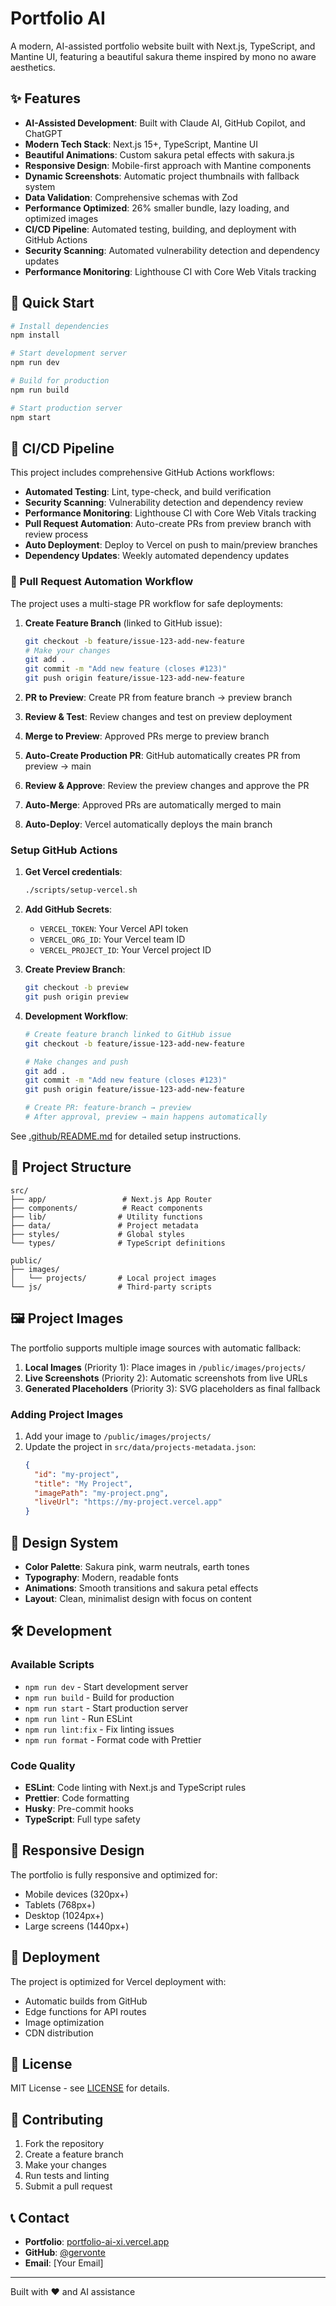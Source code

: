# Portfolio AI

A modern, AI-assisted portfolio website built with Next.js, TypeScript, and Mantine UI, featuring a beautiful sakura theme inspired by mono no aware aesthetics.

## ✨ Features

- **AI-Assisted Development**: Built with Claude AI, GitHub Copilot, and ChatGPT
- **Modern Tech Stack**: Next.js 15+, TypeScript, Mantine UI
- **Beautiful Animations**: Custom sakura petal effects with sakura.js
- **Responsive Design**: Mobile-first approach with Mantine components
- **Dynamic Screenshots**: Automatic project thumbnails with fallback system
- **Data Validation**: Comprehensive schemas with Zod
- **Performance Optimized**: 26% smaller bundle, lazy loading, and optimized images
- **CI/CD Pipeline**: Automated testing, building, and deployment with GitHub Actions
- **Security Scanning**: Automated vulnerability detection and dependency updates
- **Performance Monitoring**: Lighthouse CI with Core Web Vitals tracking

## 🚀 Quick Start

```bash
# Install dependencies
npm install

# Start development server
npm run dev

# Build for production
npm run build

# Start production server
npm start
```

## 🔄 CI/CD Pipeline

This project includes comprehensive GitHub Actions workflows:

- **Automated Testing**: Lint, type-check, and build verification
- **Security Scanning**: Vulnerability detection and dependency review
- **Performance Monitoring**: Lighthouse CI with Core Web Vitals tracking
- **Pull Request Automation**: Auto-create PRs from preview branch with review process
- **Auto Deployment**: Deploy to Vercel on push to main/preview branches
- **Dependency Updates**: Weekly automated dependency updates

### 🚀 Pull Request Automation Workflow

The project uses a multi-stage PR workflow for safe deployments:

1. **Create Feature Branch** (linked to GitHub issue):

   ```bash
   git checkout -b feature/issue-123-add-new-feature
   # Make your changes
   git add .
   git commit -m "Add new feature (closes #123)"
   git push origin feature/issue-123-add-new-feature
   ```

2. **PR to Preview**: Create PR from feature branch → preview branch
3. **Review & Test**: Review changes and test on preview deployment
4. **Merge to Preview**: Approved PRs merge to preview branch
5. **Auto-Create Production PR**: GitHub automatically creates PR from preview → main
6. **Review & Approve**: Review the preview changes and approve the PR
7. **Auto-Merge**: Approved PRs are automatically merged to main
8. **Auto-Deploy**: Vercel automatically deploys the main branch

### Setup GitHub Actions

1. **Get Vercel credentials**:

   ```bash
   ./scripts/setup-vercel.sh
   ```

2. **Add GitHub Secrets**:
   - `VERCEL_TOKEN`: Your Vercel API token
   - `VERCEL_ORG_ID`: Your Vercel team ID
   - `VERCEL_PROJECT_ID`: Your Vercel project ID

3. **Create Preview Branch**:

   ```bash
   git checkout -b preview
   git push origin preview
   ```

4. **Development Workflow**:

   ```bash
   # Create feature branch linked to GitHub issue
   git checkout -b feature/issue-123-add-new-feature

   # Make changes and push
   git add .
   git commit -m "Add new feature (closes #123)"
   git push origin feature/issue-123-add-new-feature

   # Create PR: feature-branch → preview
   # After approval, preview → main happens automatically
   ```

See [.github/README.md](.github/README.md) for detailed setup instructions.

## 📁 Project Structure

```
src/
├── app/                 # Next.js App Router
├── components/          # React components
├── lib/                # Utility functions
├── data/               # Project metadata
├── styles/             # Global styles
└── types/              # TypeScript definitions

public/
├── images/
│   └── projects/       # Local project images
└── js/                 # Third-party scripts
```

## 🖼️ Project Images

The portfolio supports multiple image sources with automatic fallback:

1. **Local Images** (Priority 1): Place images in `/public/images/projects/`
2. **Live Screenshots** (Priority 2): Automatic screenshots from live URLs
3. **Generated Placeholders** (Priority 3): SVG placeholders as final fallback

### Adding Project Images

1. Add your image to `/public/images/projects/`
2. Update the project in `src/data/projects-metadata.json`:
   ```json
   {
     "id": "my-project",
     "title": "My Project",
     "imagePath": "my-project.png",
     "liveUrl": "https://my-project.vercel.app"
   }
   ```

## 🎨 Design System

- **Color Palette**: Sakura pink, warm neutrals, earth tones
- **Typography**: Modern, readable fonts
- **Animations**: Smooth transitions and sakura petal effects
- **Layout**: Clean, minimalist design with focus on content

## 🛠️ Development

### Available Scripts

- `npm run dev` - Start development server
- `npm run build` - Build for production
- `npm run start` - Start production server
- `npm run lint` - Run ESLint
- `npm run lint:fix` - Fix linting issues
- `npm run format` - Format code with Prettier

### Code Quality

- **ESLint**: Code linting with Next.js and TypeScript rules
- **Prettier**: Code formatting
- **Husky**: Pre-commit hooks
- **TypeScript**: Full type safety

## 📱 Responsive Design

The portfolio is fully responsive and optimized for:

- Mobile devices (320px+)
- Tablets (768px+)
- Desktop (1024px+)
- Large screens (1440px+)

## 🚀 Deployment

The project is optimized for Vercel deployment with:

- Automatic builds from GitHub
- Edge functions for API routes
- Image optimization
- CDN distribution

## 📄 License

MIT License - see [LICENSE](LICENSE) for details.

## 🤝 Contributing

1. Fork the repository
2. Create a feature branch
3. Make your changes
4. Run tests and linting
5. Submit a pull request

## 📞 Contact

- **Portfolio**: [portfolio-ai-xi.vercel.app](https://portfolio-ai-xi.vercel.app)
- **GitHub**: [@gervonte](https://github.com/gervonte)
- **Email**: [Your Email]

---

Built with ❤️ and AI assistance

